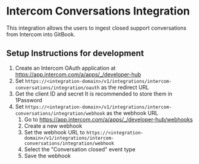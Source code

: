 # Intercom Conversations Integration

This integration allows the users to ingest closed support conversations from Intercom into GitBook.

## Setup Instructions for development

1. Create an Intercom OAuth application at https://app.intercom.com/a/apps/_/developer-hub
2. Set `https://<integration-domain>/v1/integrations/intercom-conversations/integration/oauth` as the redirect URL
3. Get the client ID and secret
   It is recommended to store them in 1Password
4. Set `https://<integration-domain>/v1/integrations/intercom-conversations/integration/webhook` as the webhook URL
   1. Go to https://app.intercom.com/a/apps/_/developer-hub/webhooks
   2. Create a new webhook
   3. Set the webhook URL to `https://<integration-domain>/v1/integrations/intercom-conversations/integration/webhook`
   4. Select the "Conversation closed" event type
   5. Save the webhook
